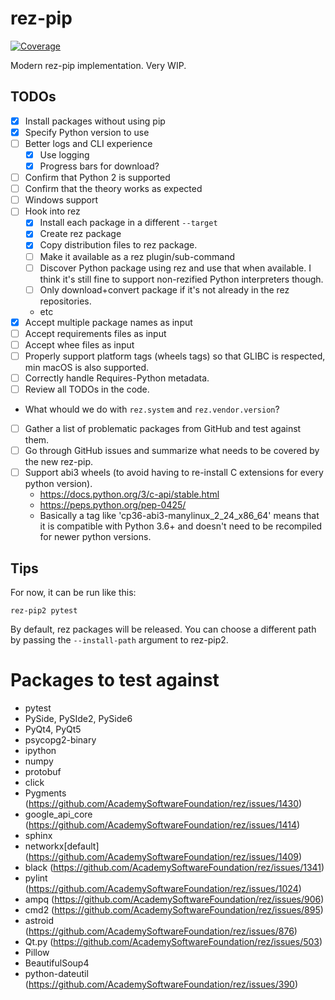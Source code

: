 # rez-pip
[![Coverage](https://codecov.io/gh/JeanChristopheMorinPerso/rez-pip/branch/main/graph/badge.svg?token=SYLI4WI7F1)](https://codecov.io/gh/JeanChristopheMorinPerso/rez-pip)

Modern rez-pip implementation. Very WIP.

## TODOs

* [x] Install packages without using pip
* [x] Specify Python version to use
* [ ] Better logs and CLI experience
    * [x] Use logging
    * [x] Progress bars for download?
* [ ] Confirm that Python 2 is supported
* [ ] Confirm that the theory works as expected
* [ ] Windows support
* [ ] Hook into rez
    * [x] Install each package in a different `--target`
    * [x] Create rez package
    * [x] Copy distribution files to rez package.
    * [ ] Make it available as a rez plugin/sub-command
    * [ ] Discover Python package using rez and use that when available. I think it's still fine to support non-rezified Python interpreters though.
    * [ ] Only download+convert package if it's not already in the rez repositories.
    * etc
* [x] Accept multiple package names as input
* [ ] Accept requirements files as input
* [ ] Accept whee files as input
* [ ] Properly support platform tags (wheels tags) so that GLIBC is respected, min macOS is also supported.
* [ ] Correctly handle Requires-Python metadata.
* [ ] Review all TODOs in the code.
* What whould we do with `rez.system` and `rez.vendor.version`?
* [ ] Gather a list of problematic packages from GitHub and test against them.
* [ ] Go through GitHub issues and summarize what needs to be covered by the new rez-pip.
* [ ] Support abi3 wheels (to avoid having to re-install C extensions for every python version).
    * https://docs.python.org/3/c-api/stable.html
    * https://peps.python.org/pep-0425/
    * Basically a tag like 'cp36-abi3-manylinux_2_24_x86_64' means
      that it is compatible with Python 3.6+ and doesn't need to be
      recompiled for newer python versions.

## Tips

For now, it can be run like this:

```
rez-pip2 pytest
```

By default, rez packages will be released. You can choose a different path by passing the `--install-path` argument to rez-pip2.

# Packages to test against

* pytest
* PySide, PySIde2, PySide6
* PyQt4, PyQt5
* psycopg2-binary
* ipython
* numpy
* protobuf
* click
* Pygments (https://github.com/AcademySoftwareFoundation/rez/issues/1430)
* google_api_core (https://github.com/AcademySoftwareFoundation/rez/issues/1414)
* sphinx
* networkx[default] (https://github.com/AcademySoftwareFoundation/rez/issues/1409)
* black (https://github.com/AcademySoftwareFoundation/rez/issues/1341)
* pylint (https://github.com/AcademySoftwareFoundation/rez/issues/1024)
* ampq (https://github.com/AcademySoftwareFoundation/rez/issues/906)
* cmd2 (https://github.com/AcademySoftwareFoundation/rez/issues/895)
* astroid (https://github.com/AcademySoftwareFoundation/rez/issues/876)
* Qt.py (https://github.com/AcademySoftwareFoundation/rez/issues/503)
* Pillow
* BeautifulSoup4
* python-dateutil (https://github.com/AcademySoftwareFoundation/rez/issues/390)
